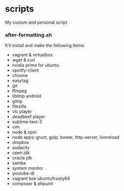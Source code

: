 # scripts
My custom and personal script

### after-formatting.sh
It'll install and make the following items:

- vagrant & virtualbox
- wget & curl
- nvidia prime for ubuntu
- spotify-client
- chrome
- easytag
- git
- ffmpeg
- libtmp android
- gimp
- filezilla
- vlc player
- deadbeef player
- sublime-text-3
- vim
- node & npm
- node apps: grunt, gulp, bower, http-server, livereload
- dropbox
- audacity
- open jdk
- oracle jdk
- samba
- system monitor
- youtube-dl
- vagrant box ubuntu/trusty64
- composer & phpunit
